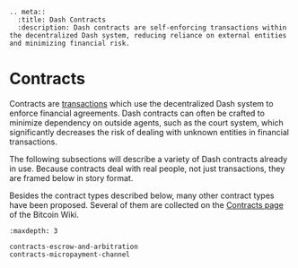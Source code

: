 ```{eval-rst}
.. meta::
  :title: Dash Contracts
  :description: Dash contracts are self-enforcing transactions within the decentralized Dash system, reducing reliance on external entities and minimizing financial risk.
```

# Contracts

Contracts are [transactions](../resources/glossary.md#transaction) which use the decentralized Dash system to enforce financial agreements. Dash contracts can often be crafted to minimize dependency on outside agents, such as the court system, which significantly decreases the risk of dealing with unknown entities in financial transactions.

The following subsections will describe a variety of Dash contracts already in use. Because contracts deal with real people, not just transactions, they are framed below in story format.

Besides the contract types described below, many other contract types have been proposed. Several of them are collected on the [Contracts page](https://en.bitcoin.it/wiki/Contracts) of the Bitcoin Wiki.

```{toctree}
:maxdepth: 3

contracts-escrow-and-arbitration
contracts-micropayment-channel
```
